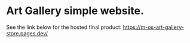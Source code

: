 # Art Gallery simple website.
See the link below for the hosted final product:
https://m-os-art-gallery-store.pages.dev/